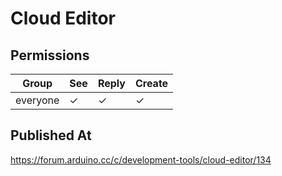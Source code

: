 # Cloud Editor

## Permissions

| Group    | See | Reply | Create |
| -------- | --- | ----- | ------ |
| everyone | ✓   | ✓     | ✓      |

## Published At

https://forum.arduino.cc/c/development-tools/cloud-editor/134
